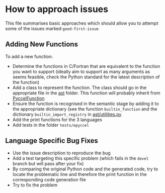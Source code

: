 # How to approach issues

This file summarises basic approaches which should allow you to attempt some of the issues marked `good-first-issue`

## Adding New Functions

To add a new function:

-   Determine the functions in C/Fortran that are equivalent to the function you want to support (ideally aim to support as many arguments as seems feasible, check the Python standard for the latest description of the function)
-   Add a class to represent the function. The class should go in the appropriate file in the [ast](../pyccel/ast) folder. This function will probably inherit from [PyccelFunction](../pyccel/ast/internals.py)
-   Ensure the function is recognised in the semantic stage by adding it to the appropriate dictionary (see the function `builtin_function` and the dictionary `builtin_import_registry` in [ast/utilities.py](../pyccel/ast/utilities.py)
-   Add the print functions for the 3 languages
-   Add tests in the folder `tests/epyccel`

## Language Specific Bug Fixes

-   Use the issue description to reproduce the bug
-   Add a test targeting this specific problem (which fails in the `devel` branch but will pass after your fix)
-   By comparing the original Python code and the generated code, try to locate the problematic line and therefore the print function in the corresponding code generation file
-   Try to fix the problem
